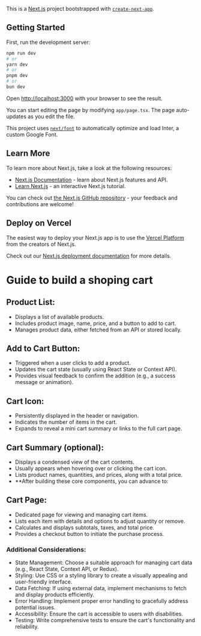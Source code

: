 This is a [Next.js](https://nextjs.org/) project bootstrapped with [`create-next-app`](https://github.com/vercel/next.js/tree/canary/packages/create-next-app).

## Getting Started

First, run the development server:

```bash
npm run dev
# or
yarn dev
# or
pnpm dev
# or
bun dev
```

Open [http://localhost:3000](http://localhost:3000) with your browser to see the result.

You can start editing the page by modifying `app/page.tsx`. The page auto-updates as you edit the file.

This project uses [`next/font`](https://nextjs.org/docs/basic-features/font-optimization) to automatically optimize and load Inter, a custom Google Font.

## Learn More

To learn more about Next.js, take a look at the following resources:

- [Next.js Documentation](https://nextjs.org/docs) - learn about Next.js features and API.
- [Learn Next.js](https://nextjs.org/learn) - an interactive Next.js tutorial.

You can check out [the Next.js GitHub repository](https://github.com/vercel/next.js/) - your feedback and contributions are welcome!

## Deploy on Vercel

The easiest way to deploy your Next.js app is to use the [Vercel Platform](https://vercel.com/new?utm_medium=default-template&filter=next.js&utm_source=create-next-app&utm_campaign=create-next-app-readme) from the creators of Next.js.

Check out our [Next.js deployment documentation](https://nextjs.org/docs/deployment) for more details.

# Guide to build a shoping cart

## Product List:

- Displays a list of available products.
- Includes product image, name, price, and a button to add to cart.
- Manages product data, either fetched from an API or stored locally.

## Add to Cart Button:

- Triggered when a user clicks to add a product.
- Updates the cart state (usually using React State or Context API).
- Provides visual feedback to confirm the addition (e.g., a success message or animation).

## Cart Icon:

- Persistently displayed in the header or navigation.
- Indicates the number of items in the cart.
- Expands to reveal a mini cart summary or links to the full cart page.

## Cart Summary (optional):

- Displays a condensed view of the cart contents.
- Usually appears when hovering over or clicking the cart icon.
- Lists product names, quantities, and prices, along with a total price.
- \*\*After building these core components, you can advance to:

## Cart Page:

- Dedicated page for viewing and managing cart items.
- Lists each item with details and options to adjust quantity or remove.
- Calculates and displays subtotals, taxes, and total price.
- Provides a checkout button to initiate the purchase process.

### Additional Considerations:

- State Management: Choose a suitable approach for managing cart data (e.g., React State, Context API, or Redux).
- Styling: Use CSS or a styling library to create a visually appealing and user-friendly interface.
- Data Fetching: If using external data, implement mechanisms to fetch and display products efficiently.
- Error Handling: Implement proper error handling to gracefully address potential issues.
- Accessibility: Ensure the cart is accessible to users with disabilities.
- Testing: Write comprehensive tests to ensure the cart's functionality and reliability.

